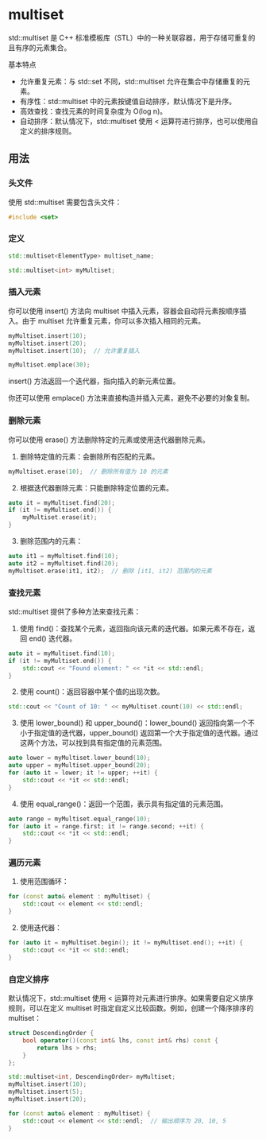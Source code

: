 # multiset
std::multiset 是 C++ 标准模板库（STL）中的一种关联容器，用于存储可重复的且有序的元素集合。

基本特点
  + 允许重复元素：与 std::set 不同，std::multiset 允许在集合中存储重复的元素。
  + 有序性：std::multiset 中的元素按键值自动排序，默认情况下是升序。
  + 高效查找：查找元素的时间复杂度为 O(log n)。
  + 自动排序：默认情况下，std::multiset 使用 < 运算符进行排序，也可以使用自定义的排序规则。

## 用法

### 头文件
使用 std::multiset 需要包含头文件：
```cpp
#include <set>

```
### 定义
```cpp
std::multiset<ElementType> multiset_name;

std::multiset<int> myMultiset;

```
### 插入元素
你可以使用 insert() 方法向 multiset 中插入元素，容器会自动将元素按顺序插入。由于 multiset 允许重复元素，你可以多次插入相同的元素。
```cpp
myMultiset.insert(10);
myMultiset.insert(20);
myMultiset.insert(10);  // 允许重复插入

myMultiset.emplace(30);

```
insert() 方法返回一个迭代器，指向插入的新元素位置。

你还可以使用 emplace() 方法来直接构造并插入元素，避免不必要的对象复制。

### 删除元素
你可以使用 erase() 方法删除特定的元素或使用迭代器删除元素。
1. 删除特定值的元素：会删除所有匹配的元素。
```cpp
myMultiset.erase(10);  // 删除所有值为 10 的元素

```
2. 根据迭代器删除元素：只能删除特定位置的元素。
```cpp
auto it = myMultiset.find(20);
if (it != myMultiset.end()) {
    myMultiset.erase(it);
}

```
3. 删除范围内的元素：
```cpp
auto it1 = myMultiset.find(10);
auto it2 = myMultiset.find(20);
myMultiset.erase(it1, it2);  // 删除 [it1, it2) 范围内的元素

```
### 查找元素
std::multiset 提供了多种方法来查找元素：
1. 使用 find()：查找某个元素，返回指向该元素的迭代器。如果元素不存在，返回 end() 迭代器。
```cpp
auto it = myMultiset.find(10);
if (it != myMultiset.end()) {
    std::cout << "Found element: " << *it << std::endl;
}

```
2. 使用 count()：返回容器中某个值的出现次数。
```cpp
std::cout << "Count of 10: " << myMultiset.count(10) << std::endl;

```
3. 使用 lower_bound() 和 upper_bound()：lower_bound() 返回指向第一个不小于指定值的迭代器，upper_bound() 返回第一个大于指定值的迭代器。通过这两个方法，可以找到具有指定值的元素范围。
```cpp
auto lower = myMultiset.lower_bound(10);
auto upper = myMultiset.upper_bound(20);
for (auto it = lower; it != upper; ++it) {
    std::cout << *it << std::endl;
}

```
4. 使用 equal_range()：返回一个范围，表示具有指定值的元素范围。
```cpp
auto range = myMultiset.equal_range(10);
for (auto it = range.first; it != range.second; ++it) {
    std::cout << *it << std::endl;
}

```
### 遍历元素
1. 使用范围循环：
```cpp
for (const auto& element : myMultiset) {
    std::cout << element << std::endl;
}

```
2. 使用迭代器：
```cpp
for (auto it = myMultiset.begin(); it != myMultiset.end(); ++it) {
    std::cout << *it << std::endl;
}

```
### 自定义排序
默认情况下，std::multiset 使用 < 运算符对元素进行排序。如果需要自定义排序规则，可以在定义 multiset 时指定自定义比较函数。例如，创建一个降序排序的 multiset：

```cpp
struct DescendingOrder {
    bool operator()(const int& lhs, const int& rhs) const {
        return lhs > rhs;
    }
};

std::multiset<int, DescendingOrder> myMultiset;
myMultiset.insert(10);
myMultiset.insert(5);
myMultiset.insert(20);

for (const auto& element : myMultiset) {
    std::cout << element << std::endl;  // 输出顺序为 20, 10, 5
}

```







